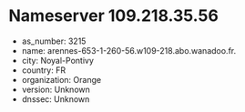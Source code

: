 # Nameserver 109.218.35.56

* as_number: 3215
* name: arennes-653-1-260-56.w109-218.abo.wanadoo.fr.
* city: Noyal-Pontivy
* country: FR
* organization: Orange
* version: Unknown
* dnssec: Unknown
